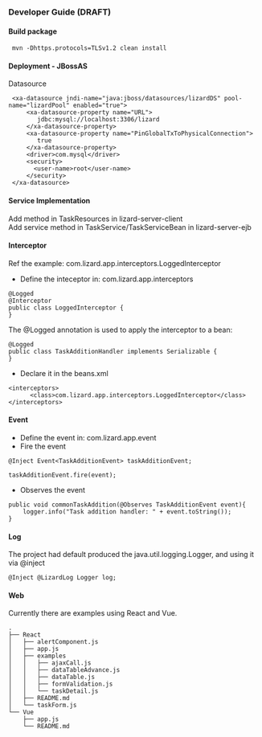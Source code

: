 ### Developer Guide (DRAFT)

#### Build package
````
 mvn -Dhttps.protocols=TLSv1.2 clean install
````

#### Deployment - JBossAS
Datasource
````
 <xa-datasource jndi-name="java:jboss/datasources/lizardDS" pool-name="lizardPool" enabled="true">
     <xa-datasource-property name="URL">
        jdbc:mysql://localhost:3306/lizard
     </xa-datasource-property>
     <xa-datasource-property name="PinGlobalTxToPhysicalConnection">
        true
     </xa-datasource-property>
     <driver>com.mysql</driver>
     <security>
       <user-name>root</user-name>
     </security>
 </xa-datasource>

````
#### Service Implementation 
Add method in TaskResources in lizard-server-client  
Add service method in TaskService/TaskServiceBean in lizard-server-ejb

#### Interceptor
Ref the example: com.lizard.app.interceptors.LoggedInterceptor
- Define the inteceptor in: com.lizard.app.interceptors
````
@Logged
@Interceptor
public class LoggedInterceptor {
}
````
The @Logged annotation is used to apply the interceptor to a bean:
````
@Logged
public class TaskAdditionHandler implements Serializable {
}
````
- Declare it in the beans.xml 
````
<interceptors>
	  <class>com.lizard.app.interceptors.LoggedInterceptor</class>
</interceptors>
````


#### Event
- Define the event in: com.lizard.app.event
- Fire the event
````
@Inject Event<TaskAdditionEvent> taskAdditionEvent;

taskAdditionEvent.fire(event);
````
- Observes the event
````
public void commonTaskAddition(@Observes TaskAdditionEvent event){
	logger.info("Task addition handler: " + event.toString());
}
````

#### Log
The project had default produced the java.util.logging.Logger, and using it via @inject 
````
@Inject @LizardLog Logger log;
````

#### Web
Currently there are examples using React and Vue.
````
.
├── React
│   ├── alertComponent.js
│   ├── app.js
│   ├── examples
│   │   ├── ajaxCall.js
│   │   ├── dataTableAdvance.js
│   │   ├── dataTable.js
│   │   ├── formValidation.js
│   │   └── taskDetail.js
│   ├── README.md
│   └── taskForm.js
└── Vue
    ├── app.js
    └── README.md

````


